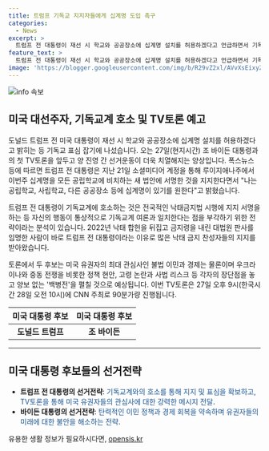 ```yaml
---
title: 트럼프 기독교 지지자들에게 십계명 도입 촉구
categories:
  - News
excerpt: >
  트럼프 전 대통령이 재선 시 학교와 공공장소에 십계명 설치를 허용하겠다고 언급하면서 기독교 표심을 자극하고 있다. 또한, 바이든 대통령과의 첫 TV토론을 앞두고 양진영 간 선거운동이 치열해지고 있는 상황이다. 트럼프 전 대통령은 기독교계에 호소하며 전략적으로 기독교 여론을 확보하기 위한 노력을 기울이고 있으며, TV토론을 통해 두 후보가 치열한 격전을 펼칠 것으로 예상되고 있다. [뉴욕 윤원섭 특파원]
feature_text: >
  트럼프 전 대통령이 재선 시 학교와 공공장소에 십계명 설치를 허용하겠다고 언급하면서 기독교 표심을 자극하고 있다. 또한, 바이든 대통령과의 첫 TV토론을 앞두고 양진영 간 선거운동이 치열해지고 있는 상황이다. 트럼프 전 대통령은 기독교계에 호소하며 전략적으로 기독교 여론을 확보하기 위한 노력을 기울이고 있으며, TV토론을 통해 두 후보가 치열한 격전을 펼칠 것으로 예상되고 있다. [뉴욕 윤원섭 특파원]
image: 'https://blogger.googleusercontent.com/img/b/R29vZ2xl/AVvXsEixyZcFfHzMRdzZMjFBmAUKJYCLCGyLL1o632UiGVXcaFdKo_bkvkuCioo0uUKlGfBVcT3P84aROyZIXSBEx3Aw5nCQ3pTgDom1WDC4m8eifvWiAmWEEVb4x6G_l8C0QH225ldMjyaFvpxGEBGNO37VmDTDMHGhJPq73UglMfDca1-0aw/s1600/blogspot.png'
---
```


<p><img src="https://blogger.googleusercontent.com/img/b/R29vZ2xl/AVvXsEixyZcFfHzMRdzZMjFBmAUKJYCLCGyLL1o632UiGVXcaFdKo_bkvkuCioo0uUKlGfBVcT3P84aROyZIXSBEx3Aw5nCQ3pTgDom1WDC4m8eifvWiAmWEEVb4x6G_l8C0QH225ldMjyaFvpxGEBGNO37VmDTDMHGhJPq73UglMfDca1-0aw/s1600/blogspot.png" alt="info 속보" /></p>

<h2 data-ke-size="size26">미국 대선주자, 기독교계 호소 및 TV토론 예고</h2>

<p data-ke-size="size16">도널드 트럼프 전 미국 대통령이 재선 시 학교와 공공장소에 십계명 설치를 허용하겠다고 밝히는 등 기독교 표심 잡기에 나섰습니다. 오는 27일(현지시간) 조 바이든 대통령과의 첫 TV토론을 앞두고 양 진영 간 선거운동이 더욱 치열해지는 양상입니다. 폭스뉴스 등에 따르면 트럼프 전 대통령은 지난 21일 소셜미디어 계정을 통해 루이지애나주에서 이번주 십계명을 모든 공립학교에 비치하는 새 법안에 서명한 것을 지지한다면서 "나는 공립학교, 사립학교, 다른 공공장소 등에 십계명이 있기를 원한다"고 밝혔습니다.</p> 

<p data-ke-size="size16">트럼프 전 대통령이 기독교계에 호소하는 것은 전국적인 낙태금지법 시행에 지지 서명을 하는 등 자신의 행동이 통상적으로 기독교계 여론과 일치한다는 점을 부각하기 위한 전략이라는 분석이 있습니다. 2022년 낙태 합헌을 뒤집고 금지령을 내린 대법원 판사를 임명한 사람이 바로 트럼프 전 대통령이라는 이유로 많은 낙태 금지 찬성자들의 지지를 받아왔습니다.</p>

<p data-ke-size="size16">토론에서 두 후보는 미국 유권자의 최대 관심사인 불법 이민과 경제는 물론이며 우크라이나와 중동 전쟁을 비롯한 정책 현안, 고령 논란과 사법 리스크 등 각자의 장단점을 놓고 양보 없는 '백병전'을 펼칠 것으로 예상됩니다. 이번 TV토론은 27일 오후 9시(한국시간 28일 오전 10시)에 CNN 주최로 90분가량 진행됩니다.</p>

<table>
<thead>
<tr>
<th style="text-align: center; height: 17px;"><b>미국 대통령 후보</b></th>
<th style="text-align: center; height: 17px;"><b>미국 대통령 후보</b></th>
</tr>
</thead>
<tbody>
<tr>
<td style="text-align: center; height: 17px;"><b>도널드 트럼프</b></td>
<td style="text-align: center; height: 17px;"><b>조 바이든</b></td>
</tr>
</tbody>
</table>

<hr>

<h2 data-ke-size="size26">미국 대통령 후보들의 선거전략</h2>

<ul>
<li><b>트럼프 전 대통령의 선거전략</b>: <span style="color: #1a5490;">기독교계와의 호소를 통해 지지 및 표심을 확보하고, TV토론을 통해 미국 유권자들의 관심사에 대한 강력한 메시지 전달</span>.</li>
<li><b>바이든 대통령의 선거전략</b>: <span style="color: #1a5490;">탄력적인 이민 정책과 경제 회복을 약속하며 유권자들의 미래에 대한 불안을 해소하는 전략</span>.</li>
</ul>
유용한 생활 정보가 필요하시다면, <a href="https://opensis.kr" rel="dofollow">opensis.kr</a>



